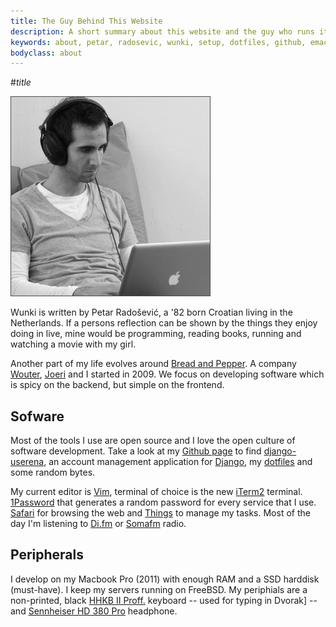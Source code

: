 ```yaml
---
title: The Guy Behind This Website
description: A short summary about this website and the guy who runs it.
keywords: about, petar, radosevic, wunki, setup, dotfiles, github, emacs, vim
bodyclass: about
---
```


#$title$

![Headphones, Coding, Happy.](/images/writing-code.png)

Wunki is written by Petar Radošević, a '82 born Croatian living in the Netherlands. If a persons reflection can be shown by the things they enjoy doing in live, mine would be programming, reading books, running and watching a movie with my girl.

Another part of my life evolves around [Bread and Pepper]. A company [Wouter], [Joeri] and I started in 2009. We focus on developing software which is spicy on the backend, but simple on the frontend.

[Wouter]: http://wdeb.nl "homepage of Wouter de Bres"
[Joeri]: http://joeridjojosoeparto.nl "homepage of Joeri Djojosoeparto"
[Bread and Pepper]: http://breadandpepper.com "Bread and Pepper homepage"

## Sofware

Most of the tools I use are open source and I love the open culture of software development. Take a look at my [Github page] to find [django-userena], an account management application for [Django], my [dotfiles] and some random bytes.

My current editor is [Vim], terminal of choice is the new [iTerm2] terminal. [1Password] that generates a random password for every service that I use. [Safari] for browsing the web and [Things] to manage my tasks. Most of the day I'm listening to [Di.fm] or [Somafm] radio.

[Django]: http://djangoproject.com "Django's homepage"
[Github page]: https://github.com/wunki "Wunki's Github page"
[django-userena]: http://django-userena.com "Userena's hompepage"
[dotfiles]: https://github.com/wunki/wunki-dotfiles "Wunki's dotfiles"
[Vim]: http://www.vim.org "Vim homepage"
[iTerm2]: http://sites.google.com/site/iterm2home/ "Iterm2 Homepage"
[1Password]: http://agilewebsolutions.com/onepassword "1Password homepage"
[Safari]: http://www.apple.com/safari/
[Things]: http://culturedcode.com "CulturedCode homepage"
[Di.fm]: http://di.fm "Digitally Imported homepage"
[Somafm]: http://www.somafm.com "SomoFM homepage"

## Peripherals

I develop on my Macbook Pro (2011) with enough RAM and a SSD harddisk (must-have). I keep my servers running on FreeBSD. My periphials are a non-printed, black [HHKB II Proff.] keyboard -- used for typing in Dvorak] -- and [Sennheiser HD 380 Pro] headphone.

[HHKB II Proff.]: http://elitekeyboards.com/products.php?pid=pdkb400bn "Elitekeyboards, where I bought mine.."
[Sennheiser HD 380 Pro]: http://www.sennheiser.com/sennheiser/home_en.nsf/root/professional_headphones-headsets_headphones_502717 "Sennheiser HD 380 Pro product page"
